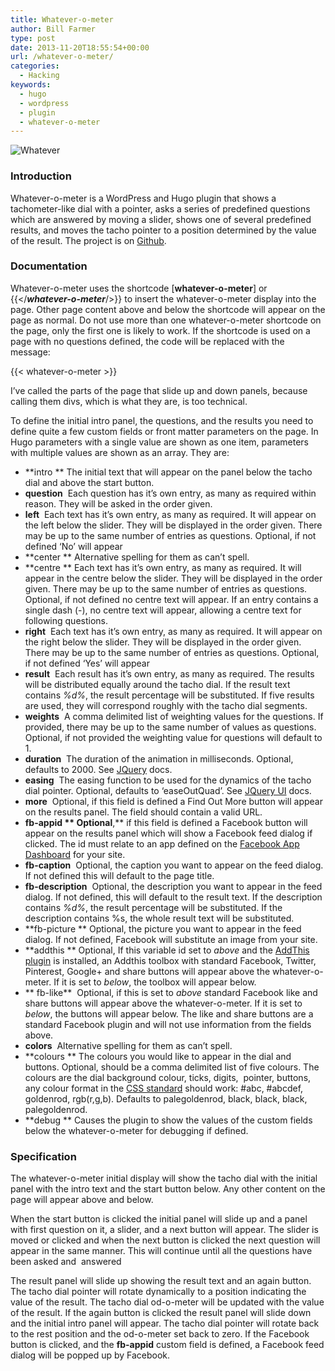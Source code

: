 ```yaml
---
title: Whatever-o-meter
author: Bill Farmer
type: post
date: 2013-11-20T18:55:54+00:00
url: /whatever-o-meter/
categories:
  - Hacking
keywords:
  - hugo
  - wordpress
  - plugin
  - whatever-o-meter
---
```

![Whatever][6]

### Introduction

Whatever-o-meter is a WordPress and Hugo plugin that shows a tachometer-like dial with a pointer, asks a series of predefined questions which are answered by moving a slider, shows one of several predefined results, and moves the tacho pointer to a position determined by the value of the result. The project is on [Github](https://github.com/billthefarmer/whatever-o-meter").

### Documentation

Whatever-o-meter uses the shortcode [**whatever-o-meter**] or {{</***whatever-o-meter***/>}} to insert the whatever-o-meter display into the page. Other page content above and below the shortcode will appear on the page as normal. Do not use more than one whatever-o-meter shortcode on the page, only the first one is likely to work. If the shortcode is used on a page with no questions defined, the code will be replaced with the message:

{{< whatever-o-meter >}}

I&#8217;ve called the parts of the page that slide up and down panels, because calling them divs, which is what they are, is too technical.

To define the initial intro panel, the questions, and the results you need to define quite a few custom fields or front matter parameters on the page. In Hugo parameters with a single value are shown as one item, parameters with multiple values are shown as an array. They are:

  * **intro ** The initial text that will appear on the panel below the tacho dial and above the start button.
  * **question**  Each question has it&#8217;s own entry, as many as required within reason. They will be asked in the order given.
  * **left**  Each text has it&#8217;s own entry, as many as required. It will appear on the left below the slider. They will be displayed in the order given. There may be up to the same number of entries as questions. Optional, if not defined &#8216;No&#8217; will appear
  * **center ** Alternative spelling for them as can&#8217;t spell.
  * **centre ** Each text has it&#8217;s own entry, as many as required. It will appear in the centre below the slider. They will be displayed in the order given. There may be up to the same number of entries as questions. Optional, if not defined no centre text will appear. If an entry contains a single dash (-), no centre text will appear, allowing a centre text for following questions.
  * **right**  Each text has it&#8217;s own entry, as many as required. It will appear on the right below the slider. They will be displayed in the order given. There may be up to the same number of entries as questions. Optional, if not defined &#8216;Yes&#8217; will appear
  * **result**  Each result has it&#8217;s own entry, as many as required. The results will be distributed equally around the tacho dial. If the result text contains _%d%_, the result percentage will be substituted. If five results are used, they will correspond roughly with the tacho dial segments.
  * **weights**  A comma delimited list of weighting values for the questions. If provided, there may be up to the same number of values as questions. Optional, if not provided the weighting value for questions will default to 1.
  * **duration**  The duration of the animation in milliseconds. Optional, defaults to 2000. See [JQuery][1] docs.
  * **easing**  The easing function to be used for the dynamics of the tacho dial pointer. Optional, defaults to &#8216;easeOutQuad&#8217;. See [JQuery UI][2] docs.
  * **more**  Optional, if this field is defined a Find Out More button will appear on the results panel. The field should contain a valid URL.
  * **fb-appid ** Optional**,** if this field is defined a Facebook button will appear on the results panel which will show a Facebook feed dialog if clicked. The id must relate to an app defined on the [Facebook App Dashboard][3] for your site.
  * **fb-caption**  Optional, the caption you want to appear on the feed dialog. If not defined this will default to the page title.
  * **fb-description**  Optional, the description you want to appear in the feed dialog. If not defined, this will default to the result text. If the description contains _%d%_, the result percentage will be substituted. If the description contains %s, the whole result text will be substituted.
  * **fb-picture ** Optional, the picture you want to appear in the feed dialog. If not defined, Facebook will substitute an image from your site.
  * **addthis ** Optional, If this variable id set to _above_ and the [AddThis plugin][4] is installed, an Addthis toolbox with standard Facebook, Twitter, Pinterest, Google+ and share buttons will appear above the whatever-o-meter. If it is set to _below_, the toolbox will appear below.
  * ** fb-like**  Optional, if this is set to _above_ standard Facebook like and share buttons will appear above the whatever-o-meter. If it is set to _below_, the buttons will appear below. The like and share buttons are a standard Facebook plugin and will not use information from the fields above.
  * **colors**  Alternative spelling for them as can&#8217;t spell.
  * **colours ** The colours you would like to appear in the dial and buttons. Optional, should be a comma delimited list of five colours. The colours are the dial background colour, ticks, digits,  pointer, buttons, any colour format in the [CSS standard][5] should work: #abc, #abcdef, goldenrod, rgb(r,g,b). Defaults to palegoldenrod, black, black, black, palegoldenrod.
  * **debug ** Causes the plugin to show the values of the custom fields below the whatever-o-meter for debugging if defined.

### Specification

The whatever-o-meter initial display will show the tacho dial with the initial panel with the intro text and the start button below. Any other content on the page will appear above and below.

When the start button is clicked the initial panel will slide up and a panel with first question on it, a slider, and a next button will appear. The slider is moved or clicked and when the next button is clicked the next question will appear in the same manner. This will continue until all the questions have been asked and  answered

The result panel will slide up showing the result text and an again button. The tacho dial pointer will rotate dynamically to a position indicating the value of the result. The tacho dial od-o-meter will be updated with the value of the result. If the again button is clicked the result panel will slide down and the initial intro panel will appear. The tacho dial pointer will rotate back to the rest position and the od-o-meter set back to zero. If the Facebook button is clicked, and the **fb-appid** custom field is defined, a Facebook feed dialog will be popped up by Facebook.

 [1]: http://api.jquery.com/animate
 [2]: http://api.jqueryui.com/easings
 [3]: https://developers.facebook.com/apps
 [4]: http://wordpress.org/plugins/addthis
 [5]: http://www.w3.org/TR/css3-color/#svg-color
 [6]: images/2013/11/Whatever.png
